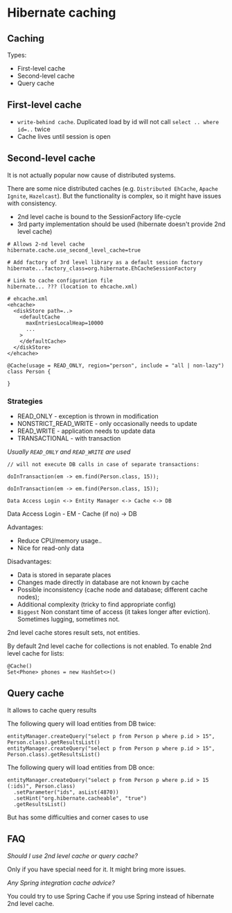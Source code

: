 # Hibernate caching

## Caching

Types:
* First-level cache
* Second-level cache
* Query cache

## First-level cache

* `write-behind cache`. Duplicated load by id will not call `select .. where id=..` twice
* Cache lives until session is open

## Second-level cache

It is not actually popular now cause of distributed systems.

There are some nice distributed caches (e.g. `Distributed EhCache`, `Apache Ignite`, `Hazelcast`).
But the functionality is complex, so it might have issues with consistency.

* 2nd level cache is bound to the SessionFactory life-cycle
* 3rd party implementation should be used (hibernate doesn't provide 2nd level cache)


```
# Allows 2-nd level cache
hibernate.cache.use_second_level_cache=true

# Add factory of 3rd level library as a default session factory
hibernate...factory_class=org.hibernate.EhCacheSessionFactory

# Link to cache configuration file
hibernate... ??? (location to ehcache.xml)
```

```
# ehcache.xml
<ehcache>
  <diskStore path=..>
    <defaultCache
      maxEntriesLocalHeap=10000
      ...
    >
    </defaultCache>  
  </diskStore>
</ehcache>
```

```
@Cache(usage = READ_ONLY, region="person", include = "all | non-lazy")
class Person {

}
```

### Strategies

* READ_ONLY - exception is thrown in modification
* NONSTRICT_READ_WRITE - only occasionally needs to update 
* READ_WRITE - application needs to update data
* TRANSACTIONAL - with transaction

*Usually `READ_ONLY` and `READ_WRITE` are used*

```
// will not execute DB calls in case of separate transactions:

doInTransaction(em -> em.find(Person.class, 15));

doInTransaction(em -> em.find(Person.class, 15));

```

```
Data Access Login <-> Entity Manager <-> Cache <-> DB

```

Data Access Login - EM - Cache (if no) -> DB 

Advantages:
* Reduce CPU/memory usage..
* Nice for read-only data

Disadvantages:
* Data is stored in separate places
* Changes made directly in database are not known by cache
* Possible inconsistency (cache node and database; different cache nodes);
* Additional complexity (tricky to find appropriate config)
* `Biggest` Non constant time of access (it takes longer after eviction). Sometimes lugging, sometimes not.

2nd level cache stores result sets, not entities.

By default 2nd level cache for collections is not enabled.
To enable 2nd level cache for lists:

```
@Cache()
Set<Phone> phones = new HashSet<>()
```

## Query cache

It allows to cache query results


The following query will load entities from DB twice:

```
entityManager.createQuery("select p from Person p where p.id > 15", Person.class).getResultsList()
entityManager.createQuery("select p from Person p where p.id > 15", Person.class).getResultsList()
```

The following query will load entities from DB once:

```
entityManager.createQuery("select p from Person p where p.id > 15 (:ids)", Person.class)
  .setParameter("ids", asList(4870))
  .setHint("org.hibernate.cacheable", "true")
  .getResultsList()
```

But has some difficulties and corner cases to use

## FAQ

*Should I use 2nd level cache or query cache?*

Only if you have special need for it. It might bring more issues.

*Any Spring integration cache advice?*

You could try to use Spring Cache if you use Spring instead of hibernate 2nd level cache.